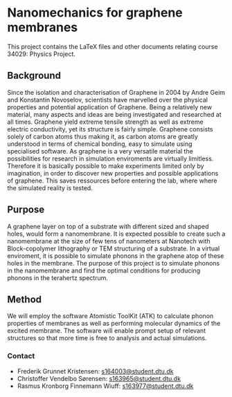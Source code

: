 # Nanomechanics for graphene membranes
This project contains the LaTeX files and other documents relating course 34029: Physics Project.
## Background
Since the isolation and characterisation of Graphene in 2004 by Andre Geim and
Konstantin Novoselov, scientists have marvelled over the physical properties and potential
application of Graphene. Being a relatively new material, many aspects and ideas are being
investigated and researched at all times. Graphene yield extreme tensile strength as well as
extreme electric conductivity, yet its structure is fairly simple. Graphene consists solely of
carbon atoms thus making it, as carbon atoms are greatly understood in terms of chemical
bonding, easy to simulate using specialised software. As graphene is a very versatile
material the possibilities for research in simulation enviroments are virtually limitless.
Therefore it is basically possible to make experiments limited only by imagination, in order
to discover new properties and possible applications of graphene. This saves ressources
before entering the lab, where where the simulated reality is tested.
## Purpose
A graphene layer on top of a substrate with different sized and shaped holes, would
form a nanomembrane. It is expected possible to create such a nanomembrane at the
size of few tens of nanometers at Nanotech with Block-copolymer lithography or TEM
structuring of a substrate. In a virtual enviroment, it is possible to simulate phonons
in the graphene atop of these holes in the membrane. The purpose of this project is to
simulate phonons in the nanomembrane and find the optimal conditions for producing
phonons in the terahertz spectrum.
## Method
We will employ the software Atomistic ToolKit (ATK) to calculate phonon properties
of membranes as well as performing molecular dynamics of the excited membrane. The
software will enable prompt setup of relevant structures so that more time is free to analysis
and actual simulations.

### Contact
 - Frederik Grunnet Kristensen:  [s164003@student.dtu.dk](mailto:s164003@student.dtu.dk)
 - Christoffer Vendelbo Sørensen: [s163965@student.dtu.dk](mailto:s163965@student.dtu.dk)
 - Rasmus Kronborg Finnemann Wiuff: [s163977@student.dtu.dk](mailto:s163977@student.dtu.dk)
